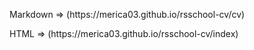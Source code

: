 <p> Markdown => (https://merica03.github.io/rsschool-cv/cv) </p>
<p> HTML => (https://merica03.github.io/rsschool-cv/index) </p>
